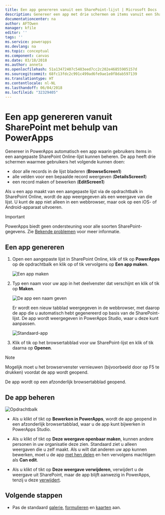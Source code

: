 ```yaml
---
title: Een app genereren vanuit een SharePoint-lijst | Microsoft Docs
description: Genereer een app met drie schermen om items vanuit een SharePoint-lijst te beheren. De site kan on-premises of in de cloud staan.
documentationcenter: na
author: AFTOwen
manager: kfile
editor: ''
tags: ''
ms.service: powerapps
ms.devlang: na
ms.topic: conceptual
ms.component: canvas
ms.date: 03/18/2018
ms.author: anneta
ms.openlocfilehash: 51a13472407c5483eed7cc2c202e46855905157d
ms.sourcegitcommit: 68fc13fdc2c991c499ad6fe9ae1e0f8dab597139
ms.translationtype: HT
ms.contentlocale: nl-NL
ms.lasthandoff: 06/04/2018
ms.locfileid: "32329405"
---
```

# <a name="generate-an-app-from-within-sharepoint-using-powerapps"></a>Een app genereren vanuit SharePoint met behulp van PowerApps

Genereer in PowerApps automatisch een app waarin gebruikers items in een aangepaste SharePoint Online-lijst kunnen beheren. De app heeft drie schermen waarmee gebruikers het volgende kunnen doen:

* door alle records in de lijst bladeren (**BrowseScreen1**)
* alle velden voor een bepaalde record weergeven (**DetailsScreen1**)
* een record maken of bewerken (**EditScreen1**)

Als u een app maakt van een aangepaste lijst via de opdrachtbalk in SharePoint Online, wordt de app weergegeven als een weergave van die lijst. U kunt de app niet alleen in een webbrowser, maar ook op een iOS- of Android-apparaat uitvoeren.

> [!IMPORTANT]
> PowerApps biedt geen ondersteuning voor alle soorten SharePoint-gegevens. Zie [Bekende problemen](connections/connection-sharepoint-online.md#known-issues) voor meer informatie.

## <a name="generate-an-app"></a>Een app genereren
1. Open een aangepaste lijst in SharePoint Online, klik of tik op **PowerApps** op de opdrachtbalk en klik op of tik vervolgens op **Een app maken**.

    ![Een app maken](./media/generate-app-from-sharepoint-list-interface/generate-new-app.png)

2. Typ een naam voor uw app in het deelvenster dat verschijnt en klik of tik op **Maken**.

    ![De app een naam geven](./media/generate-app-from-sharepoint-list-interface/app-name.png)

    Er wordt een nieuw tabblad weergegeven in de webbrowser, met daarop de app die u automatisch hebt gegenereerd op basis van de SharePoint-lijst. De app wordt weergegeven in PowerApps Studio, waar u deze kunt aanpassen.

    ![Standaard-app](./media/generate-app-from-sharepoint-list-interface/default-app.png)  
3. Klik of tik op het browsertabblad voor uw SharePoint-lijst en klik of tik daarna op **Openen**.

> [!NOTE]
> Mogelijk moet u het browservenster vernieuwen (bijvoorbeeld door op F5 te drukken) voordat de app wordt geopend.

De app wordt op een afzonderlijk browsertabblad geopend.

## <a name="manage-the-app"></a>De app beheren
![Opdrachtbalk](./media/generate-app-from-sharepoint-list-interface/command-bar.png)

* Als u klikt of tikt op **Bewerken in PowerApps**, wordt de app geopend in een afzonderlijk browsertabblad, waar u de app kunt bijwerken in PowerApps Studio.

* Als u klikt of tikt op **Deze weergave openbaar maken**, kunnen andere personen in uw organisatie deze zien. Standaard ziet u alleen weergaven die u zelf maakt. Als u wilt dat anderen uw app kunnen bewerken, moet u de app [met hen delen](share-app.md) en hen vervolgens machtigen als **Can edit**.

* Als u klikt of tikt op **Deze weergave verwijderen**, verwijdert u de weergave uit SharePoint, maar de app blijft aanwezig in PowerApps, tenzij u deze [verwijdert](delete-app.md).

## <a name="next-steps"></a>Volgende stappen
* Pas de standaard [galerie](customize-layout-sharepoint.md), [formulieren](customize-forms-sharepoint.md) en [kaarten](customize-card.md) aan.
